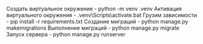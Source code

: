 Создать виртуальное окружение - python -m venv .venv
Активация виртуального окружения - .venv\Scripts\activate.bat
Грузим зависимости - pip install -r requirements.txt
Создание миграций - python manage.py makemigrations
Выполнение миграций - python manage.py migrate
Запуск сервера - python manage.py runserver
